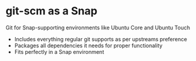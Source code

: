 # git-scm as a Snap

Git for Snap-supporting environments like Ubuntu Core and Ubuntu Touch

- Includes everything regular git supports as per upstreams preference
- Packages all dependencies it needs for proper functionality
- Fits perfectly in a Snap environment
